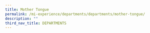 ```yaml
---
title: Mother Tongue
permalink: /mi-experience/departments/departments/mother-tongue/
description: ""
third_nav_title: DEPARTMENTS
---
```

